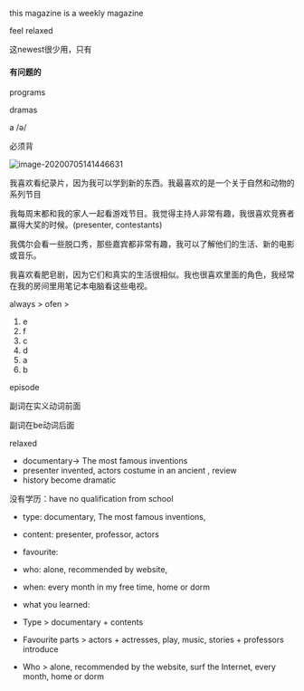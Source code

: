 this magazine is a weekly magazine   

feel relaxed

这newest很少用，只有

#### 有问题的



programs

dramas

a  /ə/



必须背

![image-20200705141446631](C:\Users\UncleDong\AppData\Roaming\Typora\typora-user-images\image-20200705141446631.png)

我喜欢看纪录片，因为我可以学到新的东西。我最喜欢的是一个关于自然和动物的系列节目

我每周末都和我的家人一起看游戏节目。我觉得主持人非常有趣，我很喜欢竞赛者赢得大奖的时候。(presenter, contestants)



我偶尔会看一些脱口秀，那些嘉宾都非常有趣，我可以了解他们的生活、新的电影或音乐。



我喜欢看肥皂剧，因为它们和真实的生活很相似。我也很喜欢里面的角色，我经常在我的房间里用笔记本电脑看这些电视。



always  > ofen > 

1. e
2. f
3. c
4. d
5. a
6. b



episode



副词在实义动词前面

副词在be动词后面



relaxed



- documentary-> The most famous inventions
- presenter invented, actors costume in an ancient , review 
- history become dramatic

没有学历：have no qualification from school



- type: documentary, The most famous inventions,  
- content: presenter, professor, actors
- favourite: 
- who: alone, recommended by website, 
- when: every month in my free time, home or dorm
- what you learned: 



- Type > documentary + contents
- Favourite parts > actors + actresses, play, music, stories + professors introduce
- Who > alone, recommended by the website, surf the Internet, every month, home or dorm